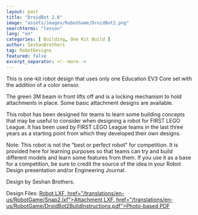 ```yaml
---
layout: post
title: "DroidBot 2.0"
image: "assets/images/RobotGame/DroidBot2.png"
searchterms: "lesson"
lang: "en"
categories: [ Building, One Kit Build ]
author: SeshanBrothers
tag: RobotDesigns
featured: false
excerpt_separator: <!--more-->
---
```


This is one-kit robot design that uses only one Education EV3 Core set with the addition of a color sensor.
<!--more-->
The green 3M beam in front lifts off and is a locking mechanism to hold attachments in place. Some basic attachment designs are available.

This robot has been designed for teams to learn some building concepts that may be useful to consider when designing a robot for FIRST LEGO League. It has been used by FIRST LEGO League teams in the last three years as a starting point from which they developed their own designs.

Note: This robot is not the "best or perfect robot" for competition. It is provided here for learning purposes so that teams can try and build different models and learn some features from them. If you use it as a base for a competition, be sure to credit the source of the idea in your Robot Design presentation and/or Engineering Journal.

Design by Seshan Brothers.

Design Files:
<a href="/translations/en-us/RobotGame/DroidBot2.lxf">Robot LXF, href="/translations/en-us/RobotGame/Snap2.lxf">Attachment LXF,  href="/translations/en-us/RobotGame/DroidBot2BuildInstructions.pdf">Photo-based PDF</a>
